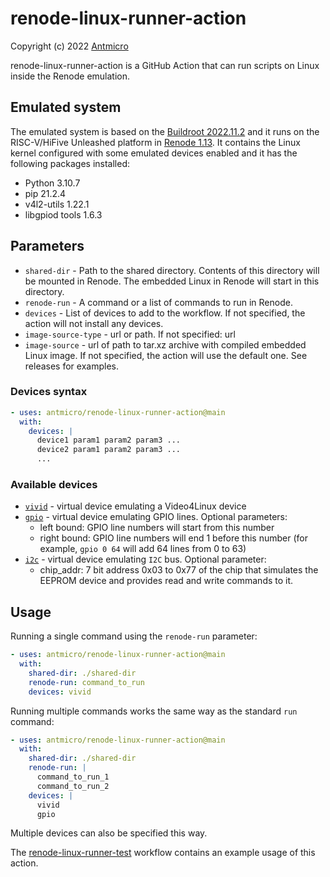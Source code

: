 # renode-linux-runner-action

Copyright (c) 2022 [Antmicro](https://www.antmicro.com)

renode-linux-runner-action is a GitHub Action that can run scripts on Linux inside the Renode emulation.

## Emulated system

The emulated system is based on the [Buildroot 2022.11.2](https://github.com/buildroot/buildroot/tree/2022.11.2) and it runs on the RISC-V/HiFive Unleashed platform in [Renode 1.13](https://github.com/renode/renode).
It contains the Linux kernel configured with some emulated devices enabled and it has the following packages installed:

- Python 3.10.7
- pip 21.2.4
- v4l2-utils 1.22.1
- libgpiod tools 1.6.3

## Parameters

- `shared-dir` - Path to the shared directory. Contents of this directory will be mounted in Renode. The embedded Linux in Renode will start in this directory.
- `renode-run` - A command or a list of commands to run in Renode.
- `devices` - List of devices to add to the workflow. If not specified, the action will not install any devices.
- `image-source-type` - url or path. If not specified: url
- `image-source` - url of path to tar.xz archive with compiled embedded Linux image. If not specified, the action will use the default one. See releases for examples.

### Devices syntax

```yaml
- uses: antmicro/renode-linux-runner-action@main
  with:
    devices: |
      device1 param1 param2 param3 ...
      device2 param1 param2 param3 ...
      ...
```

### Available devices

- [`vivid`](https://www.kernel.org/doc/html/latest/admin-guide/media/vivid.html) - virtual device emulating a Video4Linux device
- [`gpio`](https://docs.kernel.org/admin-guide/gpio/gpio-mockup.html) - virtual device emulating GPIO lines. Optional parameters:
  - left bound: GPIO line numbers will start from this number
  - right bound: GPIO line numbers will end 1 before this number (for example, `gpio 0 64` will add 64 lines from 0 to 63)
- [`i2c`](https://www.kernel.org/doc/html/v5.10/i2c/i2c-stub.html) - virtual device emulating `I2C` bus. Optional parameter:
  - chip_addr: 7 bit address 0x03 to 0x77 of the chip that simulates the EEPROM device and provides read and write commands to it.

## Usage

Running a single command using the `renode-run` parameter:

```yaml
- uses: antmicro/renode-linux-runner-action@main
  with:
    shared-dir: ./shared-dir
    renode-run: command_to_run
    devices: vivid
```

Running multiple commands works the same way as the standard `run` command:

```yaml
- uses: antmicro/renode-linux-runner-action@main
  with:
    shared-dir: ./shared-dir
    renode-run: |
      command_to_run_1
      command_to_run_2
    devices: |
      vivid
      gpio
```

Multiple devices can also be specified this way.

The [renode-linux-runner-test](.github/workflows/build_and_test.yml) workflow contains an example usage of this action.
